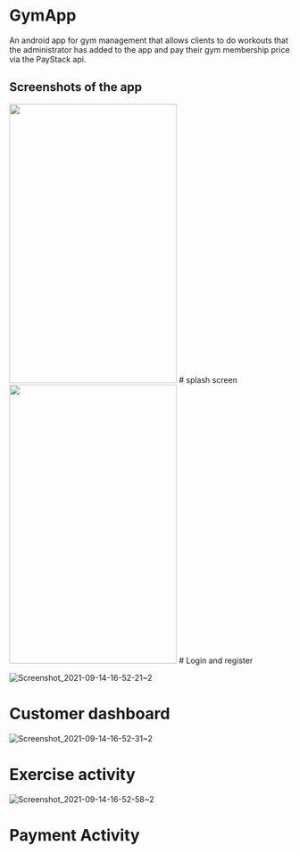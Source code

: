 # GymApp
An android app for gym management that allows clients to do workouts that the administrator has added to the app and pay their gym membership price via the PayStack api.

## Screenshots of the app
<img src="https://user-images.githubusercontent.com/38086894/133303339-914bf86b-fbff-4e49-93ce-cebe1aba9a12.png" width="300" height="500">
# splash screen



<img src="https://user-images.githubusercontent.com/38086894/133303618-f4f315d7-8807-4a17-87eb-d81ee8a1b0ef.png" width="300" height="500">
# Login and register 

![Screenshot_2021-09-14-16-52-21~2](https://user-images.githubusercontent.com/38086894/133303929-6016d5ad-3cbd-42f6-b176-b7343f0e29af.png)
# Customer dashboard

![Screenshot_2021-09-14-16-52-31~2](https://user-images.githubusercontent.com/38086894/133304239-704e39e8-6839-4642-8ee7-ff3f3171fbfd.png)
# Exercise activity

![Screenshot_2021-09-14-16-52-58~2](https://user-images.githubusercontent.com/38086894/133304256-3827a75c-7c87-46bf-91ef-d386b7f8a72e.png)
# Payment Activity


